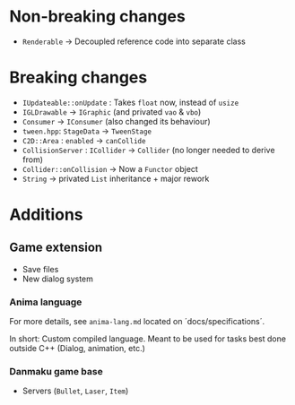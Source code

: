 # Non-breaking changes
- `Renderable` → Decoupled reference code into separate class

# Breaking changes
- `IUpdateable::onUpdate` : Takes `float` now, instead of `usize`
- `IGLDrawable` → `IGraphic` (and privated `vao` & `vbo`)
- `Consumer` → `IConsumer` (also changed its behaviour)
- `tween.hpp`: `StageData` → `TweenStage`
- `C2D::Area` : `enabled` → `canCollide`
- `CollisionServer` : `ICollider` → `Collider` (no longer needed to derive from)
- `Collider::onCollision` → Now a `Functor` object
- `String` -> privated `List` inheritance + major rework

# Additions

## Game extension
- Save files
- New dialog system

### Anima language

For more details, see `anima-lang.md` located on ´docs/specifications´.

In short: Custom compiled language. Meant to be used for tasks best done outside C++ (Dialog, animation, etc.)

### Danmaku game base
- Servers (`Bullet`, `Laser`, `Item`)